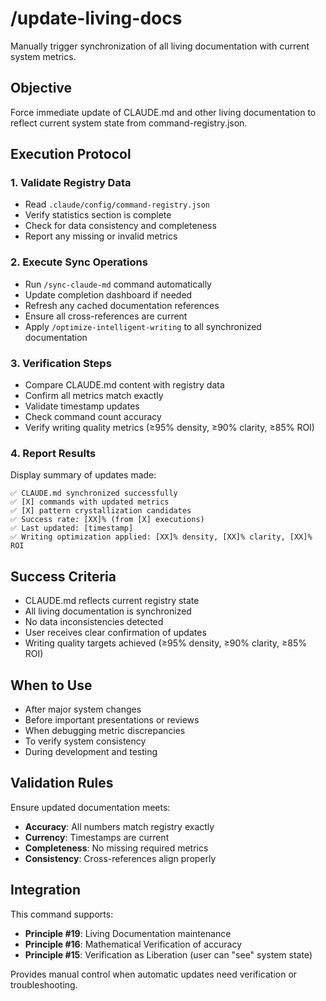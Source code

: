 # /update-living-docs

Manually trigger synchronization of all living documentation with current system metrics.

## Objective

Force immediate update of CLAUDE.md and other living documentation to reflect current system state from command-registry.json.

## Execution Protocol

### 1. Validate Registry Data
- Read `.claude/config/command-registry.json`
- Verify statistics section is complete
- Check for data consistency and completeness
- Report any missing or invalid metrics

### 2. Execute Sync Operations
- Run `/sync-claude-md` command automatically
- Update completion dashboard if needed
- Refresh any cached documentation references
- Ensure all cross-references are current
- Apply `/optimize-intelligent-writing` to all synchronized documentation

### 3. Verification Steps
- Compare CLAUDE.md content with registry data
- Confirm all metrics match exactly
- Validate timestamp updates
- Check command count accuracy
- Verify writing quality metrics (≥95% density, ≥90% clarity, ≥85% ROI)

### 4. Report Results
Display summary of updates made:
```
✅ CLAUDE.md synchronized successfully
✅ [X] commands with updated metrics
✅ [X] pattern crystallization candidates
✅ Success rate: [XX]% (from [X] executions)
✅ Last updated: [timestamp]
✅ Writing optimization applied: [XX]% density, [XX]% clarity, [XX]% ROI
```

## Success Criteria

- CLAUDE.md reflects current registry state
- All living documentation is synchronized
- No data inconsistencies detected
- User receives clear confirmation of updates
- Writing quality targets achieved (≥95% density, ≥90% clarity, ≥85% ROI)

## When to Use

- After major system changes
- Before important presentations or reviews
- When debugging metric discrepancies  
- To verify system consistency
- During development and testing

## Validation Rules

Ensure updated documentation meets:
- **Accuracy**: All numbers match registry exactly
- **Currency**: Timestamps are current
- **Completeness**: No missing required metrics
- **Consistency**: Cross-references align properly

## Integration

This command supports:
- **Principle #19**: Living Documentation maintenance
- **Principle #16**: Mathematical Verification of accuracy
- **Principle #15**: Verification as Liberation (user can "see" system state)

Provides manual control when automatic updates need verification or troubleshooting.